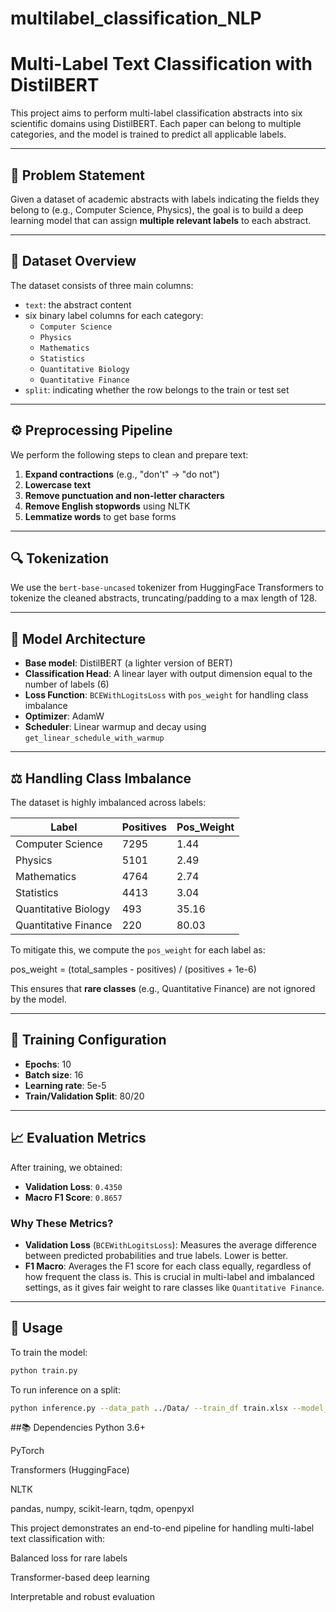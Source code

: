 # multilabel_classification_NLP

# Multi-Label Text Classification with DistilBERT

This project aims to perform multi-label classification abstracts into six scientific domains using DistilBERT. Each paper can belong to multiple categories, and the model is trained to predict all applicable labels.

---

## 📌 Problem Statement

Given a dataset of academic abstracts with labels indicating the fields they belong to (e.g., Computer Science, Physics), the goal is to build a deep learning model that can assign **multiple relevant labels** to each abstract.

---

## 🧩 Dataset Overview

The dataset consists of three main columns:

- `text`: the abstract content
- six binary label columns for each category:
  - `Computer Science`
  - `Physics`
  - `Mathematics`
  - `Statistics`
  - `Quantitative Biology`
  - `Quantitative Finance`
- `split`: indicating whether the row belongs to the train or test set

---

## ⚙️ Preprocessing Pipeline

We perform the following steps to clean and prepare text:

1. **Expand contractions** (e.g., "don't" → "do not")
2. **Lowercase text**
3. **Remove punctuation and non-letter characters**
4. **Remove English stopwords** using NLTK
5. **Lemmatize words** to get base forms

---

## 🔍 Tokenization

We use the `bert-base-uncased` tokenizer from HuggingFace Transformers to tokenize the cleaned abstracts, truncating/padding to a max length of 128.

---

## 🧠 Model Architecture

- **Base model**: DistilBERT (a lighter version of BERT)
- **Classification Head**: A linear layer with output dimension equal to the number of labels (6)
- **Loss Function**: `BCEWithLogitsLoss` with `pos_weight` for handling class imbalance
- **Optimizer**: AdamW
- **Scheduler**: Linear warmup and decay using `get_linear_schedule_with_warmup`

---

## ⚖️ Handling Class Imbalance

The dataset is highly imbalanced across labels:

| Label                  | Positives | Pos_Weight |
|------------------------|-----------|------------|
| Computer Science       | 7295      | 1.44       |
| Physics                | 5101      | 2.49       |
| Mathematics            | 4764      | 2.74       |
| Statistics             | 4413      | 3.04       |
| Quantitative Biology   | 493       | 35.16      |
| Quantitative Finance   | 220       | 80.03      |

To mitigate this, we compute the `pos_weight` for each label as:

pos_weight = (total_samples - positives) / (positives + 1e-6)


This ensures that **rare classes** (e.g., Quantitative Finance) are not ignored by the model.

---

## 🚀 Training Configuration

- **Epochs**: 10
- **Batch size**: 16
- **Learning rate**: 5e-5
- **Train/Validation Split**: 80/20

---

## 📈 Evaluation Metrics

After training, we obtained:

- **Validation Loss**: `0.4350`
- **Macro F1 Score**: `0.8657`

### Why These Metrics?

- **Validation Loss** (`BCEWithLogitsLoss`): Measures the average difference between predicted probabilities and true labels. Lower is better.
- **F1 Macro**: Averages the F1 score for each class equally, regardless of how frequent the class is. This is crucial in multi-label and imbalanced settings, as it gives fair weight to rare classes like `Quantitative Finance`.

---

## 🧪 Usage

To train the model:
```bash
python train.py

```
To run inference on a split:
```bash
python inference.py --data_path ../Data/ --train_df train.xlsx --model_path ./ --split test
```

##📚 Dependencies
Python 3.6+

PyTorch

Transformers (HuggingFace)

NLTK

pandas, numpy, scikit-learn, tqdm, openpyxl

This project demonstrates an end-to-end pipeline for handling multi-label text classification with:

Balanced loss for rare labels

Transformer-based deep learning

Interpretable and robust evaluation
